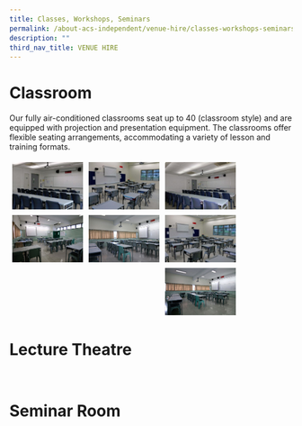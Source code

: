```yaml
---
title: Classes, Workshops, Seminars
permalink: /about-acs-independent/venue-hire/classes-workshops-seminars/
description: ""
third_nav_title: VENUE HIRE
---
```

# Classroom

Our fully air-conditioned classrooms seat up to 40 (classroom style) and are equipped with projection and presentation equipment. The classrooms offer flexible seating arrangements, accommodating a variety of lesson and training formats.

<a href="/images/About%20ACS(I)/Venue%20Hire/Classes,%20Workshops,%20Seminars/Class-Room-IB-BLock_02-300x200.jpg"><img src="/images/About%20ACS(I)/Venue%20Hire/Classes,%20Workshops,%20Seminars/Class-Room-IB-BLock_02-300x200.jpg" style="width:25%;float:left;padding:5px"></a>
<a href="/images/About%20ACS(I)/Venue%20Hire/Classes,%20Workshops,%20Seminars/Class-Room-Junior-BLock_01-300x200.jpg"><img src="/images/About%20ACS(I)/Venue%20Hire/Classes,%20Workshops,%20Seminars/Class-Room-Junior-BLock_01-300x200.jpg" style="width:25%;float:left;padding:5px"></a>
<a href="/images/About%20ACS(I)/Venue%20Hire/Classes,%20Workshops,%20Seminars/Class-Room-IB-BLock_01-300x200.jpg"><img src="/images/About%20ACS(I)/Venue%20Hire/Classes,%20Workshops,%20Seminars/Class-Room-IB-BLock_01-300x200.jpg" style="width:25%;float:left;padding:5px"></a>
<a href="/images/About%20ACS(I)/Venue%20Hire/Classes,%20Workshops,%20Seminars/Class-Room-Secon-Block_02-e1458273521812.jpg"><img src="/images/About%20ACS(I)/Venue%20Hire/Classes,%20Workshops,%20Seminars/Class-Room-Secon-Block_02-e1458273521812.jpg" style="width:25%;float:left;padding:5px"></a>
<a href="/images/About%20ACS(I)/Venue%20Hire/Classes,%20Workshops,%20Seminars/Class-Room-Secon-Block_01-e1458273545344.jpg"><img src="/images/About%20ACS(I)/Venue%20Hire/Classes,%20Workshops,%20Seminars/Class-Room-Secon-Block_01-e1458273545344.jpg" style="width:25%;float:left;padding:5px"></a>
<a href="/images/About%20ACS(I)/Venue%20Hire/Classes,%20Workshops,%20Seminars/Class-Room-Junior-BLock_02-300x200.jpg"><img src="/images/About%20ACS(I)/Venue%20Hire/Classes,%20Workshops,%20Seminars/Class-Room-Junior-BLock_02-300x200.jpg" style="width:25%;float:left;padding:5px"></a>
<a href="/images/About%20ACS(I)/Venue%20Hire/Classes,%20Workshops,%20Seminars/Class-Room-Secon-Block_03-e1458273503647.jpg"><img src="/images/About%20ACS(I)/Venue%20Hire/Classes,%20Workshops,%20Seminars/Class-Room-Secon-Block_03-e1458273503647.jpg" style="width:25%;float:left;padding:5px"></a>
<br clear="left">


# Lecture Theatre

<a href=""><img src="" style="width:25%;float:left;padding:5px"></a>
<a href=""><img src="" style="width:25%;float:left;padding:5px"></a>
<br clear="left">

# Seminar Room

<a href=""><img src="" style="width:25%;float:left;padding:5px"></a>
<a href=""><img src="" style="width:25%;float:left;padding:5px"></a>
<br clear="left">
